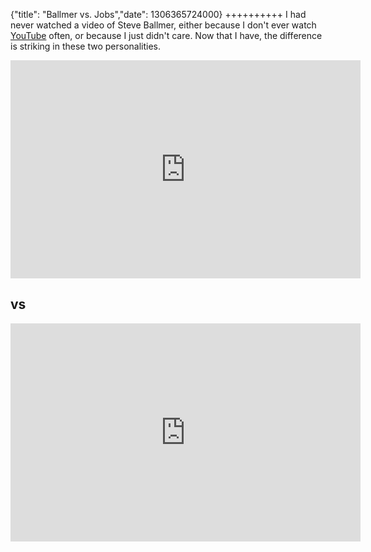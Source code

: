{"title": "Ballmer vs. Jobs","date": 1306365724000}
++++++++++
I had never watched a video of Steve Ballmer, either because I don't ever watch [YouTube](http://youtube.com) often, or because I just didn't care. Now that I have, the difference is striking in these two personalities. 

<iframe width="560" height="349" src="http://www.youtube.com/embed/wvsboPUjrGc" frameborder="0" allowfullscreen></iframe>

## vs

<iframe width="560" height="349" src="http://www.youtube.com/embed/7GRv-kv5XEg" frameborder="0" allowfullscreen></iframe>